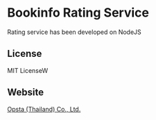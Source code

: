 # Bookinfo Rating Service

Rating service has been developed on NodeJS

## License

MIT LicenseW

## Website

[Opsta (Thailand) Co., Ltd.](https://www.opsta.co.th)